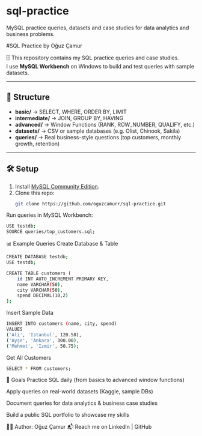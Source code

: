 # sql-practice
MySQL practice queries, datasets and case studies for data analytics and business problems.

 #SQL Practice by Oğuz Çamur

🗄️ This repository contains my SQL practice queries and case studies.  
I use **MySQL Workbench** on Windows to build and test queries with sample datasets.  

---

## 📂 Structure
- **basic/** → SELECT, WHERE, ORDER BY, LIMIT  
- **intermediate/** → JOIN, GROUP BY, HAVING  
- **advanced/** → Window Functions (RANK, ROW_NUMBER, QUALIFY, etc.)  
- **datasets/** → CSV or sample databases (e.g. Olist, Chinook, Sakila)  
- **queries/** → Real business-style questions (top customers, monthly growth, retention)

---

## 🛠️ Setup
1. Install [MySQL Community Edition](https://dev.mysql.com/downloads/installer/).  
2. Clone this repo:  
   ```bash
   git clone https://github.com/oguzcamurr/sql-practice.git
   ```
   
Run queries in MySQL Workbench:
```bash
USE testdb;
SOURCE queries/top_customers.sql;
```

📊 Example Queries
Create Database & Table
```bash
CREATE DATABASE testdb;
USE testdb;

CREATE TABLE customers (
    id INT AUTO_INCREMENT PRIMARY KEY,
    name VARCHAR(50),
    city VARCHAR(50),
    spend DECIMAL(10,2)
);
```

Insert Sample Data
```bash
INSERT INTO customers (name, city, spend)
VALUES
('Ali', 'Istanbul', 120.50),
('Ayşe', 'Ankara', 300.00),
('Mehmet', 'Izmir', 50.75);
```
Get All Customers
```bash
SELECT * FROM customers;
```
🎯 Goals
Practice SQL daily (from basics to advanced window functions)

Apply queries on real-world datasets (Kaggle, sample DBs)

Document queries for data analytics & business case studies

Build a public SQL portfolio to showcase my skills

👨‍💻 Author: Oğuz Çamur
📬 Reach me on LinkedIn | GitHub
